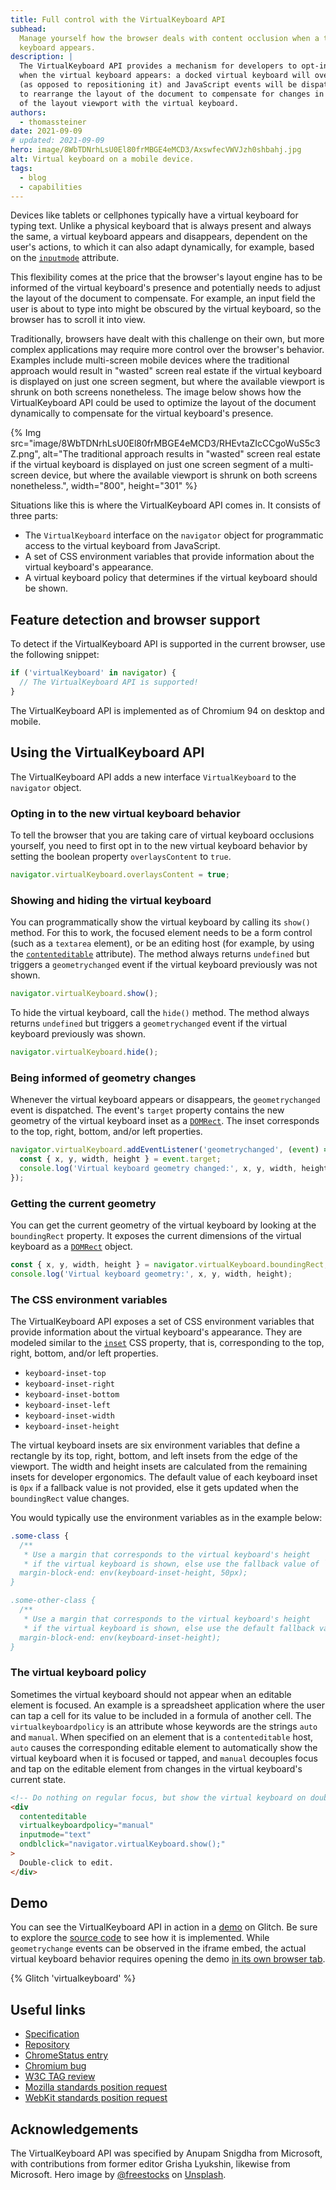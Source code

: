 ```yaml
---
title: Full control with the VirtualKeyboard API
subhead:
  Manage yourself how the browser deals with content occlusion when a touch device's virtual
  keyboard appears.
description: |
  The VirtualKeyboard API provides a mechanism for developers to opt-in to a special behavior
  when the virtual keyboard appears: a docked virtual keyboard will overlay content
  (as opposed to repositioning it) and JavaScript events will be dispatched to allow the author
  to rearrange the layout of the document to compensate for changes in the intersection
  of the layout viewport with the virtual keyboard.
authors:
  - thomassteiner
date: 2021-09-09
# updated: 2021-09-09
hero: image/8WbTDNrhLsU0El80frMBGE4eMCD3/AxswfecVWVJzh0shbahj.jpg
alt: Virtual keyboard on a mobile device.
tags:
  - blog
  - capabilities
---
```


Devices like tablets or cellphones typically have a virtual keyboard for typing text.
Unlike a physical keyboard that is always present and always the same, a virtual keyboard appears
and disappears, dependent on the user's actions, to which it can also adapt dynamically, for
example, based on the
[`inputmode`](https://developer.mozilla.org/en-US/docs/Web/HTML/Global_attributes/inputmode)
attribute.

This flexibility comes at the price that the browser's layout engine has to be informed of the
virtual keyboard's presence and potentially needs to adjust the layout of the document to
compensate. For example, an input field the user is about to type into might be obscured by the
virtual keyboard, so the browser has to scroll it into view.

Traditionally, browsers have dealt with this challenge on their own, but more complex applications
may require more control over the browser's behavior. Examples include multi-screen mobile devices
where the traditional approach would result in "wasted" screen real estate if the virtual keyboard
is displayed on just one screen segment, but where the available viewport is shrunk on both screens
nonetheless. The image below shows how the VirtualKeyboard API could be used to optimize the layout
of the document dynamically to compensate for the virtual keyboard's presence.

{% Img src="image/8WbTDNrhLsU0El80frMBGE4eMCD3/RHEvtaZIcCCgoWuS5c3Z.png", alt="The traditional approach results in \"wasted\" screen real estate if the virtual keyboard is displayed on just one screen segment of a multi-screen device, but where the available viewport is shrunk on both screens nonetheless.", width="800", height="301" %}

Situations like this is where the VirtualKeyboard API comes in. It consists of three parts:

- The `VirtualKeyboard` interface on the `navigator` object for programmatic access to the virtual
  keyboard from JavaScript.
- A set of CSS environment variables that provide information about the virtual keyboard's
  appearance.
- A virtual keyboard policy that determines if the virtual keyboard should be shown.

## Feature detection and browser support

To detect if the VirtualKeyboard API is supported in the current browser, use the following snippet:

```js
if ('virtualKeyboard' in navigator) {
  // The VirtualKeyboard API is supported!
}
```

The VirtualKeyboard API is implemented as of Chromium&nbsp;94 on desktop and mobile.

## Using the VirtualKeyboard API

The VirtualKeyboard API adds a new interface `VirtualKeyboard` to the `navigator` object.

### Opting in to the new virtual keyboard behavior

To tell the browser that you are taking care of virtual keyboard occlusions yourself, you need to
first opt in to the new virtual keyboard behavior by setting the boolean property `overlaysContent`
to `true`.

```js
navigator.virtualKeyboard.overlaysContent = true;
```

### Showing and hiding the virtual keyboard

You can programmatically show the virtual keyboard by calling its `show()` method. For this to work,
the focused element needs to be a form control (such as a `textarea` element), or be an editing host
(for example, by using the
[`contenteditable`](https://developer.mozilla.org/en-US/docs/Web/API/HTMLElement/contentEditable)
attribute). The method always returns `undefined` but triggers a `geometrychanged` event
if the virtual keyboard previously was not shown.

```js
navigator.virtualKeyboard.show();
```

To hide the virtual keyboard, call the `hide()` method. The method always returns `undefined` but triggers
a `geometrychanged` event if the virtual keyboard previously was shown.

```js
navigator.virtualKeyboard.hide();
```

### Being informed of geometry changes

Whenever the virtual keyboard appears or disappears, the `geometrychanged` event is dispatched. The
event's `target` property contains the new geometry of the virtual keyboard inset as a
[`DOMRect`](https://www.w3.org/TR/geometry-1/#domrect).
The inset corresponds to the top, right, bottom, and/or left properties.

```js
navigator.virtualKeyboard.addEventListener('geometrychanged', (event) => {
  const { x, y, width, height } = event.target;
  console.log('Virtual keyboard geometry changed:', x, y, width, height);
});
```

### Getting the current geometry

You can get the current geometry of the virtual keyboard by looking at the `boundingRect` property.
It exposes the current dimensions of the virtual keyboard as a
[`DOMRect`](https://www.w3.org/TR/geometry-1/#domrect) object.

```js
const { x, y, width, height } = navigator.virtualKeyboard.boundingRect;
console.log('Virtual keyboard geometry:', x, y, width, height);
```

### The CSS environment variables

The VirtualKeyboard API exposes a set of CSS environment variables that provide information about
the virtual keyboard's appearance.
They are modeled similar to the [`inset`](https://developer.mozilla.org/en-US/docs/Web/CSS/inset) CSS property,
that is, corresponding to the top, right, bottom, and/or left properties.

- `keyboard-inset-top`
- `keyboard-inset-right`
- `keyboard-inset-bottom`
- `keyboard-inset-left`
- `keyboard-inset-width`
- `keyboard-inset-height`

The virtual keyboard insets are six environment variables that define a rectangle by its top, right,
bottom, and left insets from the edge of the viewport. The width and height insets are calculated
from the remaining insets for developer ergonomics. The default value of each keyboard inset is
`0px` if a fallback value is not provided, else it gets updated when the `boundingRect` value
changes.

You would typically use the environment variables as in the example below:

```css
.some-class {
  /**
   * Use a margin that corresponds to the virtual keyboard's height
   * if the virtual keyboard is shown, else use the fallback value of `50px`.
  margin-block-end: env(keyboard-inset-height, 50px);
}

.some-other-class {
  /**
   * Use a margin that corresponds to the virtual keyboard's height
   * if the virtual keyboard is shown, else use the default fallback value of `0px`.
  margin-block-end: env(keyboard-inset-height);
}
```

### The virtual keyboard policy

Sometimes the virtual keyboard should not appear when an editable element is focused. An example is a
spreadsheet application where the user can tap a cell for its value to be included in a formula of
another cell. The `virtualkeyboardpolicy` is an attribute whose keywords are the strings `auto` and
`manual`. When specified on an element that is a `contenteditable` host, `auto` causes the
corresponding editable element to automatically show the virtual keyboard when it is focused or
tapped, and `manual` decouples focus and tap on the editable element from changes in the virtual
keyboard's current state.

```html
<!-- Do nothing on regular focus, but show the virtual keyboard on double-click. -->
<div
  contenteditable
  virtualkeyboardpolicy="manual"
  inputmode="text"
  ondblclick="navigator.virtualKeyboard.show();"
>
  Double-click to edit.
</div>
```

## Demo

You can see the VirtualKeyboard API in action in a
[demo](https://virtualkeyboard.glitch.me/) on Glitch. Be sure to explore the
[source code](https://glitch.com/edit/#!/virtualkeyboard) to see how it is implemented.
While `geometrychange` events can be observed in the iframe embed, the actual virtual keyboard
behavior requires opening the demo [in its own browser tab](https://virtualkeyboard.glitch.me/).

{% Glitch 'virtualkeyboard' %}

## Useful links

- [Specification](https://w3c.github.io/virtual-keyboard/)
- [Repository](https://github.com/w3c/virtual-keyboard/)
- [ChromeStatus entry](https://chromestatus.com/features/5680057076940800)
- [Chromium bug](https://bugs.chromium.org/p/chromium/issues/detail?id=856269)
- [W3C TAG review](https://github.com/w3ctag/design-reviews/issues/507)
- [Mozilla standards position request](https://github.com/mozilla/standards-positions/issues/531)
- [WebKit standards position request](https://lists.webkit.org/pipermail/webkit-dev/2021-May/031862.html)

## Acknowledgements

The VirtualKeyboard API was specified by Anupam Snigdha from Microsoft, with contributions from
former editor Grisha Lyukshin, likewise from Microsoft. Hero image by
[@freestocks](https://unsplash.com/@freestocks) on
[Unsplash](https://unsplash.com/photos/mw6Onwg4frY).
